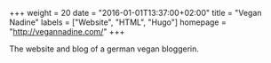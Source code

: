 +++
weight = 20
date = "2016-01-01T13:37:00+02:00"
title = "Vegan Nadine"
labels = ["Website", "HTML", "Hugo"]
homepage = "http://vegannadine.com/"
+++

The website and blog of a german vegan bloggerin.
<!--more-->